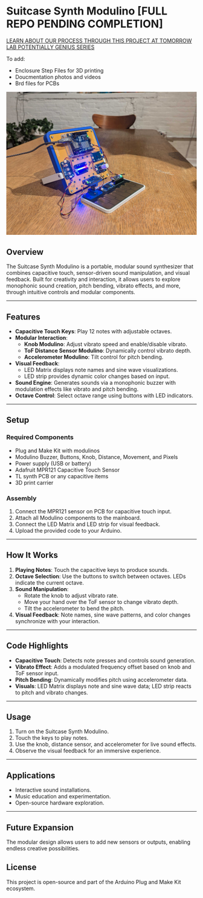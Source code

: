 # Suitcase Synth Modulino [FULL REPO PENDING COMPLETION]


[LEARN ABOUT OUR PROCESS THROUGH THIS PROJECT AT TOMORROW LAB POTENTIALLY GENIUS SERIES](https://youtu.be/-QRer8uG97s?si=7fIsf5wegiuD1a32)

To add:
- Enclosure Step Files for 3D printing
- Doucmentation photos and videos
- Brd files for PCBs

![full build](https://raw.githubusercontent.com/TLShuang/PG16/refs/heads/main/Images%20and%20Videos/fullBuilds.jpg)

## Overview
The Suitcase Synth Modulino is a portable, modular sound synthesizer that combines capacitive touch, sensor-driven sound manipulation, and visual feedback. Built for creativity and interaction, it allows users to explore monophonic sound creation, pitch bending, vibrato effects, and more, through intuitive controls and modular components.

---

## Features
- **Capacitive Touch Keys**: Play 12 notes with adjustable octaves.
- **Modular Interaction**:
  - **Knob Modulino**: Adjust vibrato speed and enable/disable vibrato.
  - **ToF Distance Sensor Modulino**: Dynamically control vibrato depth.
  - **Accelerometer Modulino**: Tilt control for pitch bending.
- **Visual Feedback**:
  - LED Matrix displays note names and sine wave visualizations.
  - LED strip provides dynamic color changes based on input.
- **Sound Engine**: Generates sounds via a monophonic buzzer with modulation effects like vibrato and pitch bending.
- **Octave Control**: Select octave range using buttons with LED indicators.

---

## Setup
### Required Components
- Plug and Make Kit with modulinos
- Modulino Buzzer, Buttons, Knob, Distance, Movement, and Pixels
- Power supply (USB or battery)
- Adafruit MPR121 Capacitive Touch Sensor
- TL synth PCB or any capacitive items
- 3D print carrier

### Assembly
1. Connect the MPR121 sensor on PCB for capacitive touch input.
2. Attach all Modulino components to the mainboard.
3. Connect the LED Matrix and LED strip for visual feedback.
4. Upload the provided code to your Arduino.

---

## How It Works
1. **Playing Notes**: Touch the capacitive keys to produce sounds.
2. **Octave Selection**: Use the buttons to switch between octaves. LEDs indicate the current octave.
3. **Sound Manipulation**:
   - Rotate the knob to adjust vibrato rate.
   - Move your hand over the ToF sensor to change vibrato depth.
   - Tilt the accelerometer to bend the pitch.
4. **Visual Feedback**: Note names, sine wave patterns, and color changes synchronize with your interaction.

---

## Code Highlights
- **Capacitive Touch**: Detects note presses and controls sound generation.
- **Vibrato Effect**: Adds a modulated frequency offset based on knob and ToF sensor input.
- **Pitch Bending**: Dynamically modifies pitch using accelerometer data.
- **Visuals**: LED Matrix displays note and sine wave data; LED strip reacts to pitch and vibrato changes.

---

## Usage
1. Turn on the Suitcase Synth Modulino.
2. Touch the keys to play notes.
3. Use the knob, distance sensor, and accelerometer for live sound effects.
4. Observe the visual feedback for an immersive experience.

---

## Applications
- Interactive sound installations.
- Music education and experimentation.
- Open-source hardware exploration.

---

## Future Expansion
The modular design allows users to add new sensors or outputs, enabling endless creative possibilities.

## License
This project is open-source and part of the Arduino Plug and Make Kit ecosystem.
